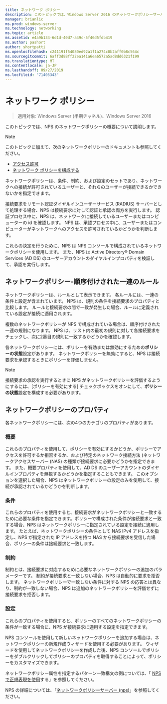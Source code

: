 ```yaml
---
title: ネットワーク ポリシー
description: このトピックでは、Windows Server 2016 のネットワークポリシーサーバーのネットワークポリシーの概要について説明し、NPS に関する追加のガイダンスへのリンクを示します。
manager: brianlic
ms.prod: windows-server
ms.technology: networking
ms.topic: article
ms.assetid: e4a9b134-6d1d-40d7-a49c-5f46d5fdb419
ms.author: pashort
author: shortpatti
ms.openlocfilehash: c241191f54080ed92a1f1a274c0b2aff0b8c564c
ms.sourcegitcommit: 6aff3d88ff22ea141a6ea6572a5ad8dd6321f199
ms.translationtype: MT
ms.contentlocale: ja-JP
ms.lasthandoff: 09/27/2019
ms.locfileid: "71405343"
---
```

# <a name="network-policies"></a>ネットワーク ポリシー

>適用対象: Windows Server (半期チャネル)、Windows Server 2016

このトピックでは、NPS のネットワークポリシーの概要について説明します。

>[!NOTE]
>このトピックに加えて、次のネットワークポリシーのドキュメントも参照してください。
> - [アクセス許可](nps-np-access.md)
> - [ネットワーク ポリシーを構成する](nps-np-configure.md)

ネットワークポリシーは、条件、制約、および設定のセットであり、ネットワークへの接続が許可されているユーザーと、それらのユーザーが接続できるかできないかを指定できます。

接続要求をリモート認証ダイヤルインユーザーサービス (RADIUS) サーバーとして処理する場合、NPS は接続要求に対して認証と承認の両方を実行します。 認証プロセス中に、NPS は、ネットワークに接続しているユーザーまたはコンピューターの id を確認します。 NPS は、承認プロセス中に、ユーザーまたはコンピューターがネットワークへのアクセスを許可されているかどうかを判断します。

これらの決定を行うために、NPS は NPS コンソールで構成されているネットワークポリシーを使用します。 また、NPS は Active Directory&reg; Domain Services \(AD DS\) のユーザーアカウントのダイヤルインプロパティを検証して、承認を実行します。

## <a name="network-policies---an-ordered-set-of-rules"></a>ネットワークポリシー-順序付けされた一連のルール

ネットワークポリシーは、ルールとして表示できます。 各ルールには、一連の条件と設定が含まれています。 NPS は、規則の条件を接続要求のプロパティと比較します。 ルールと接続要求の間で一致が発生した場合、ルールに定義されている設定が接続に適用されます。

複数のネットワークポリシーが NPS で構成されている場合は、順序付けされた一連の規則になります。 NPS は、リスト内の最初の規則に対して各接続要求をチェックし、次に2番目の規則に一致するかどうかを確認します。

各ネットワークポリシーには、ポリシーを有効または無効にするための**ポリシーの状態**設定があります。 ネットワークポリシーを無効にすると、NPS は接続要求を承認するときにポリシーを評価しません。

>[!NOTE]
>接続要求の承認を実行するときに NPS がネットワークポリシーを評価するようにするには、[ポリシーを有効にする] チェックボックスをオンにして、**ポリシーの状態**設定を構成する必要があります。

## <a name="network-policy-properties"></a>ネットワークポリシーのプロパティ

各ネットワークポリシーには、次の4つのカテゴリのプロパティがあります。

### <a name="overview"></a>概要

 これらのプロパティを使用して、ポリシーを有効にするかどうか、ポリシーでアクセスを許可するか拒否するか、および特定のネットワーク接続方法 (ネットワークアクセスサーバー (NAS) の種類が接続要求に必要かどうかを指定できます。 また、概要プロパティを使用して、AD DS のユーザーアカウントのダイヤルインプロパティを無視するかどうかを指定することもできます。 このオプションを選択した場合、NPS はネットワークポリシーの設定のみを使用して、接続が承認されているかどうかを判断します。


### <a name="conditions"></a>条件

 これらのプロパティを使用すると、接続要求がネットワークポリシーと一致するために必要な条件を指定できます。ポリシーで構成された条件が接続要求と一致する場合、NPS はネットワークポリシーに指定されている設定を接続に適用します。 たとえば、ネットワークポリシーの条件として NAS IPv4 アドレスを指定し、NPS が指定された IP アドレスを持つ NAS から接続要求を受信した場合、ポリシーの条件は接続要求と一致します。 


### <a name="constraints"></a>制約

 制約とは、接続要求に対応するために必要なネットワークポリシーの追加のパラメーターです。 制約が接続要求と一致しない場合、NPS は自動的に要求を拒否します。 ネットワークポリシーで一致しない条件に対する NPS の応答とは異なり、制約が一致しない場合、NPS は追加のネットワークポリシーを評価せずに接続要求を拒否します。

### <a name="settings"></a>設定

 これらのプロパティを使用すると、ポリシーのすべてのネットワークポリシーの条件が一致する場合に、NPS が接続要求に適用する設定を指定できます。

NPS コンソールを使用して新しいネットワークポリシーを追加する場合は、ネットワークポリシーの新規作成ウィザードを使用する必要があります。 ウィザードを使用してネットワークポリシーを作成した後、NPS コンソールでポリシーをダブルクリックしてポリシーのプロパティを取得することによって、ポリシーをカスタマイズできます。

ネットワークポリシー属性を指定するパターン一致構文の例については、「 [NPS で正規表現を使用](nps-crp-reg-expressions.md)する」を参照してください。

NPS の詳細については、「[ネットワークポリシーサーバー (nps)](nps-top.md)」を参照してください。
